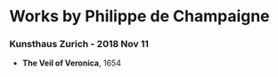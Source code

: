 # Works by Philippe de Champaigne

### Kunsthaus Zurich - 2018 Nov 11
- **The Veil of Veronica**, 1654